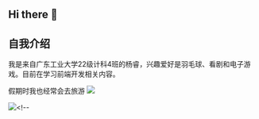 ## Hi there 👋

## 自我介绍
我是来自广东工业大学22级计科4班的杨睿，兴趣爱好是羽毛球、看剧和电子游戏。目前在学习前端开发相关内容。

假期时我也经常会去旅游
![](https://img2024.cnblogs.com/blog/3509487/202408/3509487-20240827172154998-873165640.jpg)

![](https://img2024.cnblogs.com/blog/3509487/202408/3509487-20240827172205617-1309461701.jpg)<!--

